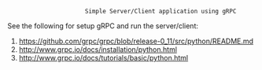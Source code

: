                           Simple Server/Client application using gRPC

See the following for setup gRPC and run the server/client:

1) https://github.com/grpc/grpc/blob/release-0_11/src/python/README.md
2) http://www.grpc.io/docs/installation/python.html
3) http://www.grpc.io/docs/tutorials/basic/python.html

